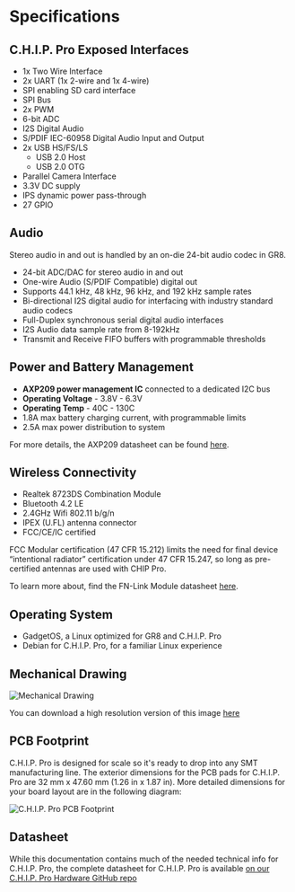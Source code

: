 # Specifications

## C.H.I.P. Pro Exposed Interfaces

* 1x Two Wire Interface
* 2x UART (1x 2-wire and 1x 4-wire)
* SPI enabling SD card interface 
* SPI Bus
* 2x PWM
* 6-bit ADC
* I2S Digital Audio
* S/PDIF IEC-60958 Digital Audio Input and Output 
* 2x USB HS/FS/LS
	* USB 2.0 Host
	* USB 2.0 OTG
* Parallel Camera Interface 
* 3.3V DC supply
* IPS dynamic power pass-through
* 27 GPIO

## Audio

Stereo audio in and out is handled by an on-die 24-bit audio codec in GR8. 

* 24-bit ADC/DAC for stereo audio in and out
* One-wire Audio (S/PDIF Compatible) digital out
* Supports 44.1 kHz, 48 kHz, 96 kHz, and 192 kHz sample rates
* Bi-directional I2S digital audio for interfacing with industry standard audio codecs
* Full-Duplex synchronous serial digital audio interfaces
* I2S Audio data sample rate from 8-192kHz
* Transmit and Receive FIFO buffers with programmable thresholds

## Power and Battery Management

* **AXP209 power management IC** connected to a dedicated I2C bus
* **Operating Voltage** - 3.8V - 6.3V
* **Operating Temp** - 40C - 130C 
* 1.8A max battery charging current, with programmable limits
* 2.5A max power distribution to system

For more details, the AXP209 datasheet can be found [here](https://github.com/NextThingCo/CHIP_Pro-Hardware/blob/master/v0.9/Component%20Datasheets/AXP209_Datasheet_v1.0en.pdf). 

## Wireless Connectivity

* Realtek 8723DS Combination Module
* Bluetooth 4.2 LE
* 2.4GHz Wifi 802.11 b/g/n
* IPEX (U.FL) antenna connector
* FCC/CE/IC certified

FCC Modular certification (47 CFR 15.212) limits the need for final device 	                      “intentional radiator” certification under 47 CFR 15.247, so long as pre-certified      antennas are used with CHIP Pro. 

To learn more about, find the FN-Link Module datasheet [here](https://github.com/NextThingCo/CHIP_Pro-Hardware/blob/master/v0.9/Component%20Datasheets/Fn-Link%206223A-SRD_datasheet_V1%200_09262016.pdf). 

## Operating System

* GadgetOS, a Linux optimized for GR8 and C.H.I.P. Pro
* Debian for C.H.I.P. Pro, for a familiar Linux experience

## Mechanical Drawing

![Mechanical Drawing](images/Mech_Draw_sm.jpg)

You can download a high resolution version of this image [here](https://github.com/NextThingCo/CHIP_Pro-Hardware/tree/master/Mechanical_Documents)

## PCB Footprint

C.H.I.P. Pro is designed for scale so it's ready to drop into any SMT manufacturing line. The exterior dimensions for the PCB pads for C.H.I.P. Pro are 32 mm x 47.60 mm (1.26 in x 1.87 in). More detailed dimensions for your board layout are in the following diagram:

![C.H.I.P. Pro PCB Footprint](images/CHIP-Pro-Footprint.png)

## Datasheet

While this documentation contains much of the needed technical info for C.H.I.P. Pro, the complete datasheet for C.H.I.P. Pro is available [on our C.H.I.P. Pro Hardware GitHub repo](https://github.com/NextThingCo/CHIP_Pro-Hardware/raw/master/Datasheets/CHIP_PRO_Datasheet_v1.0.pdf)
